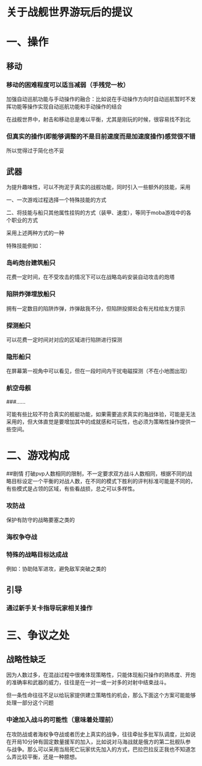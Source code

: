 # 关于战舰世界游玩后的提议

# 一、操作

## 移动
### 移动的困难程度可以适当减弱（手残党一枚）
加强自动巡航功能与手动操作的融合：比如说在手动操作方向时自动巡航暂时不发挥功能等操作实现自动巡航功能和手动操作的结合

在战舰世界中，射击和移动总是难以平衡，尤其是刚玩的时候，很容易找不到北
### 但真实的操作(即能够调整的不是目前速度而是加速度操作)感觉很不错

所以觉得过于简化也不妥

## 武器
为提升趣味性，可以不拘泥于真实的战舰功能，同时引入一些额外的技能，采用

一、一次游戏过程选择一个特殊技能的方式

二、将技能与船只其他属性挂钩的方式（装甲、速度），等同于moba游戏中的各个职业的方式

采用上述两种方式的一种

特殊技能例如：

### 岛屿炮台建筑船只
花费一定时间，在不受攻击的情况下可以在战略岛屿安装自动攻击的炮塔
### 陷阱炸弹埋放船只
拥有一定数目的陷阱炸弹，炸弹敌我不分，但陷阱投掷处会有光柱给友方提示
### 探测船只
可以花费一定时间对对应的区域进行陷阱进行探测
### 隐形船只
在屏幕第一视角中可以看见，但在一段时间内干扰电磁探测（不在小地图出现）
### 航空母舰
###......

可能有些比较不符合真实的舰艇功能，如果需要追求真实的海战体验，可能是无法采用的，但大体直觉是要增加其中的成就感和可玩性，也必须为策略性操作提供一些空间。

# 二、游戏构成

##剧情
打破pvp人数相同的限制，不一定要求双方战斗人数相同，根据不同的战略目标设定一个平衡的对战人数，在不同的模式下胜利的评判标准可能是不同的，有些模式是占领的区域，有些看战损，总之可以多样性。

### 攻防战
保护有防守的战略要塞之类的

### 海权争夺战


### 特殊的战略目标达成战
例如：协助陆军进攻，避免敌军突破之类的



## 引导

### 通过新手关卡指导玩家相关操作

# 三、争议之处

## 战略性缺乏
因为人数过多，在混战过程中很难体现策略性，只能体现船只操作的熟练度、开炮的准确率和武器的威力，往往是在一对一或一对多的对射中结束战斗。

但一条性命往往不足以给玩家提供建立策略性的机会，那么下面这个方案可能能够处理一部分这个问题

### 中途加入战斗的可能性（意味着处理前）
在攻防战或者海权争夺战或者历史上真实的战争，往往牵扯多批军队调度，比如说在开局10分钟有固定数量援军的加入，比如说对马海战就是俄方的第二批舰队参与战争。那么可以采用当局死亡玩家优先加入的方式，巴拉巴拉反正我也不知道怎么弄比较平衡，还是一种臆想。













